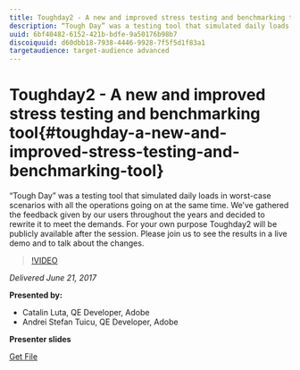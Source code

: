 ```yaml
---
title: Toughday2 - A new and improved stress testing and benchmarking tool
description: “Tough Day” was a testing tool that simulated daily loads in worst-case scenarios with all the operations going on at the same time. We’ve gathered the feedback given by our users throughout the years and decided to rewrite it to meet the demands. For your own purpose Toughday2 will be publicly available after the session. Please join us to see the results in a live demo and to talk about the changes.
uuid: 6bf40482-6152-421b-bdfe-9a50176b98b7
discoiquuid: d60dbb18-7938-4446-9928-7f5f5d1f83a1
targetaudience: target-audience advanced
---
```


# Toughday2 - A new and improved stress testing and benchmarking tool{#toughday-a-new-and-improved-stress-testing-and-benchmarking-tool}

“Tough Day” was a testing tool that simulated daily loads in worst-case scenarios with all the operations going on at the same time. We’ve gathered the feedback given by our users throughout the years and decided to rewrite it to meet the demands. For your own purpose Toughday2 will be publicly available after the session. Please join us to see the results in a live demo and to talk about the changes.

>[!VIDEO](https://video.tv.adobe.com/v/18935/?quality=9)

*Delivered June 21, 2017*

**Presented by:**

* Catalin Luta, QE Developer, Adobe
* Andrei Stefan Tuicu, QE Developer, Adobe

**Presenter slides**

[Get File](assets/aem-gems-toughday2.pdf)
<!--
[Get back to the Overview](https://helpx.adobe.com/experience-manager/kt/eseminars/gems/aem-index.html)
-->
